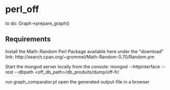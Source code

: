 # perl_off
to do: Graph->prepare_graph()

<h2>Requirements</h2>
Install the Math::Random Perl Package available here under the "download" link:
http://search.cpan.org/~grommel/Math-Random-0.70/Random.pm

Start the mongod server locally from the console:
mongod --httpinterface --rest --dbpath <off_db_path>/db_produits/dump/off-fr/

run graph_comparator.pl
open the generated output-file in a browser